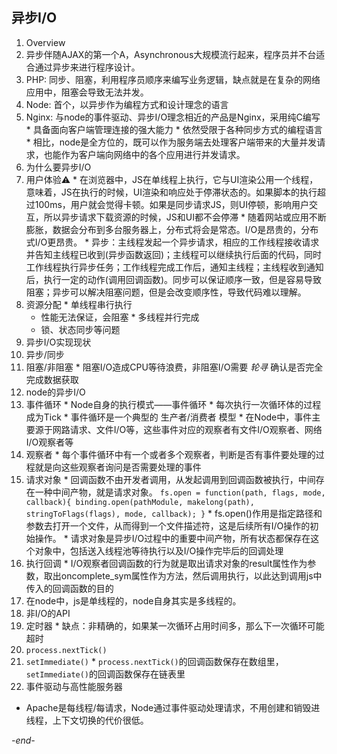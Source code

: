 ## 异步I/O

1. Overview
  1. 异步伴随AJAX的第一个A，Asynchronous大规模流行起来，程序员并不台适合通过异步来进行程序设计。
  2. PHP: 同步、阻塞，利用程序员顺序来编写业务逻辑，缺点就是在复杂的网络应用中，阻塞会导致无法并发。
  3. Node: 首个，以异步作为编程方式和设计理念的语言
  4. Nginx: 与node的事件驱动、异步I/O理念相近的产品是Nginx，采用纯C编写
    * 具备面向客户端管理连接的强大能力
    * 依然受限于各种同步方式的编程语言
    * 相比，node是全方位的，既可以作为服务端去处理客户端带来的大量并发请求，也能作为客户端向网络中的各个应用进行并发请求。
2. 为什么要异步I/O
  1. 用户体验⚠️
    * 在浏览器中，JS在单线程上执行，它与UI渲染公用一个线程，意味着，JS在执行的时候，UI渲染和响应处于停滞状态的。如果脚本的执行超过100ms，用户就会觉得卡顿。如果是同步请求JS，则UI停顿，影响用户交互，所以异步请求下载资源的时候，JS和UI都不会停滞
    * 随着网站或应用不断膨胀，数据会分布到多台服务器上，分布式将会是常态。I/O是昂贵的，分布式I/O更昂贵。
    * 异步：主线程发起一个异步请求，相应的工作线程接收请求并告知主线程已收到(异步函数返回)；主线程可以继续执行后面的代码，同时工作线程执行异步任务；工作线程完成工作后，通知主线程；主线程收到通知后，执行一定的动作(调用回调函数)。同步可以保证顺序一致，但是容易导致阻塞；异步可以解决阻塞问题，但是会改变顺序性，导致代码难以理解。
  2. 资源分配
    * 单线程串行执行
      * 性能无法保证，会阻塞
    * 多线程并行完成
      * 锁、状态同步等问题
3. 异步I/O实现现状
  1. 异步/同步
  2. 阻塞/非阻塞
    * 阻塞I/O造成CPU等待浪费，非阻塞I/O需要 *轮寻* 确认是否完全完成数据获取
4. node的异步I/O
  1. 事件循环
    * Node自身的执行模式——事件循环
    * 每次执行一次循环体的过程成为Tick
    * 事件循环是一个典型的 生产者/消费者 模型
    * 在Node中，事件主要源于网路请求、文件I/O等，这些事件对应的观察者有文件I/O观察者、网络I/O观察者等
  2. 观察者
    * 每个事件循环中有一个或者多个观察者，判断是否有事件要处理的过程就是向这些观察者询问是否需要处理的事件
  3. 请求对象
    * 回调函数不由开发者调用，从发起调用到回调函数被执行，中间存在一种中间产物，就是请求对象。
    ```
    fs.open = function(path, flags, mode, callback){
      binding.open(pathModule, makelong(path), stringToFlags(flags), mode, callback);
    }
    ```
    * fs.open()作用是指定路径和参数去打开一个文件，从而得到一个文件描述符，这是后续所有I/O操作的初始操作。
    * 请求对象是异步I/O过程中的重要中间产物，所有状态都保存在这个对象中，包括送入线程池等待执行以及I/O操作完毕后的回调处理
  4. 执行回调
    * I/O观察者回调函数的行为就是取出请求对象的result属性作为参数，取出oncomplete_sym属性作为方法，然后调用执行，以此达到调用js中传入的回调函数的目的
  5. 在node中，js是单线程的，node自身其实是多线程的。
5. 非I/O的API
  1. 定时器
    * 缺点：非精确的，如果某一次循环占用时间多，那么下一次循环可能超时
  2. `process.nextTick()`
  3. `setImmediate()`
    * `process.nextTick()`的回调函数保存在数组里，`setImmediate()`的回调函数保存在链表里
6. 事件驱动与高性能服务器
  * Apache是每线程/每请求，Node通过事件驱动处理请求，不用创建和销毁进线程，上下文切换的代价很低。

*-end-*
